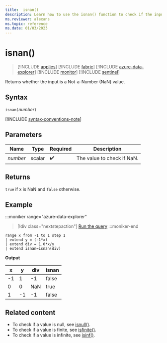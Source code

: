 ```yaml
---
title:  isnan()
description: Learn how to use the isnan() function to check if the input is a not-a-number (NaN) value.
ms.reviewer: alexans
ms.topic: reference
ms.date: 01/03/2023
---
```

# isnan()

> [!INCLUDE [applies](../includes/applies-to-version/applies.md)] [!INCLUDE [fabric](../includes/applies-to-version/fabric.md)] [!INCLUDE [azure-data-explorer](../includes/applies-to-version/azure-data-explorer.md)] [!INCLUDE [monitor](../includes/applies-to-version/monitor.md)] [!INCLUDE [sentinel](../includes/applies-to-version/sentinel.md)]

Returns whether the input is a Not-a-Number (NaN) value.  

## Syntax

`isnan(`*number*`)`

[!INCLUDE [syntax-conventions-note](../includes/syntax-conventions-note.md)]

## Parameters

| Name | Type | Required | Description |
| -- | -- | -- | -- |
|*number*|scalar| :heavy_check_mark:| The value to check if NaN.|

## Returns

`true` if x is NaN and `false` otherwise.

## Example

:::moniker range="azure-data-explorer"
> [!div class="nextstepaction"]
> <a href="https://dataexplorer.azure.com/clusters/help/databases/Samples?query=H4sIAAAAAAAAAytKzEtPVahQSCvKz1XQNVQoyVcwVCguSS1QMOTlqlFIrShJzUtRqFSwVdDQNdSq0FRAEk3JLAOKG+oZaFXoVyKJZxbnJebZgkkNoBpNAG+vyvhkAAAA" target="_blank">Run the query</a>
:::moniker-end

```kusto
range x from -1 to 1 step 1
| extend y = (-1*x) 
| extend div = 1.0*x/y
| extend isnan=isnan(div)
```

**Output**

|x|y|div|isnan|
|---|---|---|---|
|-1|1|-1|false|
|0|0|NaN|true|
|1|-1|-1|false|

## Related content

* To check if a value is null, see [isnull()](isnull-function.md).
* To check if a value is finite, see [isfinite()](isfinite-function.md).
* To check if a value is infinite, see [isinf()](isinf-function.md).
